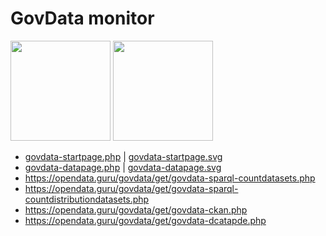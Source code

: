 # GovData monitor

<img src="https://opendata.guru/govdata/get/govdata-startpage.svg" style="height:10rem">
<img src="https://opendata.guru/govdata/get/govdata-datapage.svg" style="height:10rem">

- [govdata-startpage.php](https://opendata.guru/govdata/get/govdata-startpage.php) | [govdata-startpage.svg](https://opendata.guru/govdata/get/govdata-startpage.svg)
- [govdata-datapage.php](https://opendata.guru/govdata/get/govdata-datapage.php) | [govdata-datapage.svg](https://opendata.guru/govdata/get/govdata-datapage.svg)
- https://opendata.guru/govdata/get/govdata-sparql-countdatasets.php
- https://opendata.guru/govdata/get/govdata-sparql-countdistributiondatasets.php
- https://opendata.guru/govdata/get/govdata-ckan.php
- https://opendata.guru/govdata/get/govdata-dcatapde.php
